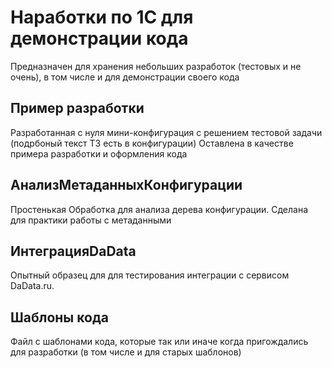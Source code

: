# **Наработки по 1С для демонстрации кода**

Предназначен для хранения небольших разработок (тестовых и не очень), в том числе и для демонстрации своего кода

## Пример разработки

Разработанная с нуля мини-конфигурация с решением тестовой задачи (подрбоный текст ТЗ есть в конфигурации)
Оставлена в качестве примера разработки и оформления кода

## АнализМетаданныхКонфигурации

Простенькая Обработка для анализа дерева конфигурации. Сделана для практики работы с метаданными

## ИнтеграцияDaData

Опытный образец для для тестирования интеграции с сервисом DaData.ru.

## Шаблоны кода

Файл с шаблонами кода, которые так или иначе когда пригождались для разработки (в том числе и для старых шаблонов)
